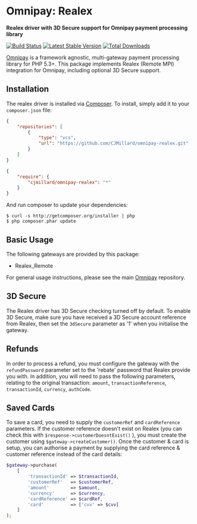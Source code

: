 # Omnipay: Realex

**Realex driver with 3D Secure support for Omnipay payment processing library**

[![Build Status](https://travis-ci.org/digitickets/omnipay-realex.png?branch=master)](https://travis-ci.org/digitickets/omnipay-realex)
[![Latest Stable Version](https://poser.pugx.org/digitickets/omnipay-realex/version.png)](https://packagist.org/packages/digitickets/omnipay-realex)
[![Total Downloads](https://poser.pugx.org/digitickets/omnipay-realex/d/total.png)](https://packagist.org/packages/digitickets/omnipay-realex)

[Omnipay](https://github.com/omnipay/omnipay) is a framework agnostic, multi-gateway payment
processing library for PHP 5.3+. This package implements Realex (Remote MPI) integration for Omnipay, including optional 3D Secure support.

## Installation

The realex driver is installed via [Composer](http://getcomposer.org/). To install, simply add it
to your `composer.json` file:

```json
{
    "repositories": [
        {
            "type": "vcs",
            "url": "https://github.com/CJMillard/omnipay-realex.git"
        }
    ]
}
```

```json
{
    "require": {
        "cjmillard/omnipay-realex": "*"
    }
}
```

And run composer to update your dependencies:

    $ curl -s http://getcomposer.org/installer | php
    $ php composer.phar update

## Basic Usage

The following gateways are provided by this package:

* Realex_Remote

For general usage instructions, please see the main [Omnipay](https://github.com/omnipay/omnipay)
repository.

## 3D Secure

The Realex driver has 3D Secure checking turned off by default.
To enable 3D Secure, make sure you have received a 3D Secure account reference from Realex, then set the `3dSecure` parameter as '1' when you initialise the gateway.

## Refunds

In order to process a refund, you must configure the gateway with the `refundPassword` parameter set to the 'rebate' password that Realex provide you with. In addition, you will need to pass the following parameters, relating to the original transaction: `amount`, `transactionReference`, `transactionId`, `currency`, `authCode`.

## Saved Cards

To save a card, you need to supply the `customerRef` and `cardReference` parameters. If the customer reference doesn't exist on Realex (you can check this with `$response->customerDoesntExist()` ), you must create the customer using `$gateway->createCustomer()`. Once the customer & card is setup, you can authorise a payment by supplying the card reference & customer reference instead of the card details:

```php
$gateway->purchase(
    [
        'transactionId' => $transactionId,
        'customerRef'   => $customerRef,
        'amount'        => $amount,
        'currency'      => $currency,
        'cardReference' => $cardRef,
        'card'          => ['cvv' => $cvv]
    ]
);
```
